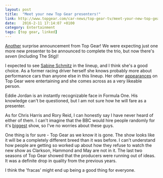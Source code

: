 ```yaml
---
layout: post
title:  "Meet your new Top Gear presenters!"
link: http://www.topgear.com/car-news/top-gear-tv/meet-your-new-top-gear-presenters
date:   2016-2-11 17:14:07 +0100
category: Entertainment
tags: [top gear, linked]
---
```


[Another][mlbtg] surprise announcement from Top Gear! We were expecting just one more new presenter to be announced to complete the trio, but now there's *seven* (including The Stig)!

I expected to see [Sabine Schmitz][sabine] in the lineup, and I think she's a good choice. As a former racing driver herself she knows probably more about performance cars than anyone else in this lineup. Her other [appearances][sstga] on Top Gear were entertaining and she comes across as a very likeable person. 

Eddie Jordan is an instantly recognizable face in Formula One. His knowledge can't be questioned, but I am not sure how he will fare as a presenter. 

As for Chris Harris and Rory Reid, I can honestly say I have never heard of either of them. I can't imagine that the BBC would hire people randomly for it's [biggest][bigtg] show, so I've no worries about these guys.

One thing is for sure - Top Gear as we know it is gone. The show looks like it will be a completely different breed than it was before. I can't understand how people are getting so worked up about how they refuse to watch the new show as Clarkson, Hammond and May are not in it. The last two seasons of Top Gear showed that the producers were running out of ideas. It was a definite drop in quality from the previous years.

I think the 'fracas' might end up being a good thing for everyone.

[mlbtg]:http://www.colm.io/2016/02/06/matt-leblanc-joins-top-gear
[sabine]:https://en.wikipedia.org/wiki/Sabine_Schmitz
[sstga]:http://www.topgear.com/videos/sabine-schmitz-vs-jeremy-clarkson-part-12-series-6-episode-7
[bigtg]:http://www.theguardian.com/media/2015/mar/11/top-gear-bbc-jeremy-clarkson
